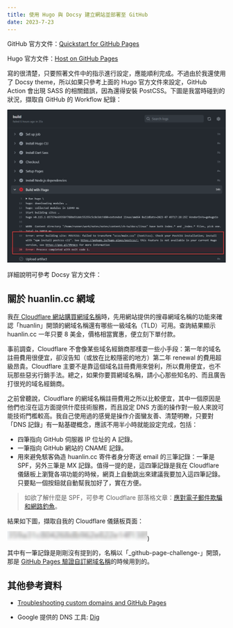 ```yaml
---
title: 使用 Hugo 與 Docsy 建立網站並部署至 GitHub
date: 2023-7-23
---
```


GitHub 官方文件：[Quickstart for GitHub Pages](https://docs.github.com/en/pages/quickstart)

Hugo 官方文件：[Host on GitHub Pages](https://gohugo.io/hosting-and-deployment/hosting-on-github/)

寫的很清楚，只要照著文件中的指示進行設定，應能順利完成。不過由於我還使用了 Docsy theme，所以如果只參考上面的 Hugo 官方文件來設定，GitHub Action 會出現 SASS 的相關錯誤，因為還得安裝 PostCSS。下圖是我當時碰到的狀況，擷取自 GitHub 的 Workflow 紀錄：

![](images/github-action-error-postcss.png)

詳細說明可參考 Docsy 官方文件：


## 關於 huanlin.cc 網域

我[在 Cloudflare 網站購買網域名稱](https://www.cloudflare.com/zh-tw/products/registrar/)時，先用網站提供的搜尋網域名稱的功能來確認「huanlin」開頭的網域名稱還有哪些一級域名（TLD）可用。查詢結果顯示 huanlin.cc 一年只要 8 美金，價格相當實惠，便立刻下單付款。

事前調查，Cloudflare 不會像某些域名經銷商那樣耍一些小手段：第一年的域名註冊費用很便宜，卻沒告知（或放在比較隱密的地方）第二年 renewal 的費用超級昂貴。Cloudflare 主要不是靠這個域名註冊費用來營利，所以費用便宜，也不玩那些惡劣行銷手法。總之，如果你要買網域名稱，請小心那些知名的、而且廣告打很兇的域名經銷商。

之前曾聽說，Cloudflare 的網域名稱註冊費用之所以比較便宜，其中一個原因是他們也沒在這方面提供什麼技術服務，而且設定 DNS 方面的操作對一般人來說可能技術門檻較高。我自己使用過的感覺是操作介面蠻友善、清楚明瞭，只要對「DNS 記錄」有一點基礎概念，應該不用半小時就能設定完成，包括：

- 四筆指向 GitHub 伺服器 IP 位址的 A 記錄。
- 一筆指向 GitHub 網站的 CNAME 記錄。
- 用來避免駭客偽造 huanlin.cc 寄件者身分寄送 email 的三筆記錄：一筆是 SPF，另外三筆是 MX 記錄。值得一提的是，這四筆記錄是我在 Cloudflare 儀錶板上瀏覽各項功能的時候，網頁上自動跳出來建議我要加入這四筆記錄。只要點一個按鈕就自動幫我加好了，實在方便。

> 如欲了解什麼是 SPF，可參考 Cloudflare 部落格文章：[應對電子郵件欺騙和網路釣魚](https://blog.cloudflare.com/zh-tw/tackling-email-spoofing-zh-tw/)。

結果如下圖，擷取自我的 Cloudflare 儀錶板頁面：

![](images/cloudflare-dns-records.png))

其中有一筆記錄是剛剛沒有提到的，名稱以「_github-page-challenge-」開頭，那是 [GitHub Pages 驗證自訂網域名稱](https://docs.github.com/en/pages/configuring-a-custom-domain-for-your-github-pages-site/verifying-your-custom-domain-for-github-pages)的時候用到的。

## 其他參考資料

- [Troubleshooting custom domains and GitHub Pages](https://docs.github.com/en/pages/configuring-a-custom-domain-for-your-github-pages-site/troubleshooting-custom-domains-and-github-pages)

- Google 提供的 DNS 工具: [Dig](https://toolbox.googleapps.com/apps/dig/)